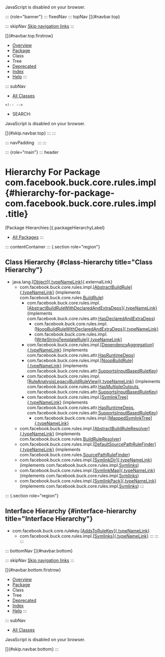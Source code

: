 <div>

JavaScript is disabled on your browser.

</div>

::: {role="banner"}
::: fixedNav
::: topNav
[]{#navbar.top}

::: skipNav
[Skip navigation links](#skip.navbar.top "Skip navigation links")
:::

[]{#navbar.top.firstrow}

-   [Overview](../../../../../../index.html)
-   [Package](package-summary.html)
-   Class
-   Tree
-   [Deprecated](../../../../../../deprecated-list.html)
-   [Index](../../../../../../index-all.html)
-   [Help](../../../../../../help-doc.html)
:::

::: subNav
-   [All Classes](../../../../../../allclasses.html)

```{=html}
<!-- -->
```
-   SEARCH:

<div>

<div>

JavaScript is disabled on your browser.

</div>

</div>

[]{#skip.navbar.top}
:::
:::

::: navPadding
 
:::
:::

::: {role="main"}
::: header
# Hierarchy For Package com.facebook.buck.core.rules.impl {#hierarchy-for-package-com.facebook.buck.core.rules.impl .title}

[Package Hierarchies:]{.packageHierarchyLabel}

-   [All Packages](../../../../../../overview-tree.html)
:::

::: contentContainer
::: {.section role="region"}
## Class Hierarchy {#class-hierarchy title="Class Hierarchy"}

-   java.lang.[[Object]{.typeNameLink}](http://docs.oracle.com/javase/7/docs/api/java/lang/Object.html?is-external=true "class or interface in java.lang"){.externalLink}
    -   com.facebook.buck.core.rules.impl.[[AbstractBuildRule]{.typeNameLink}](AbstractBuildRule.html "class in com.facebook.buck.core.rules.impl")
        (implements
        com.facebook.buck.core.rules.[BuildRule](../BuildRule.html "interface in com.facebook.buck.core.rules"))
        -   com.facebook.buck.core.rules.impl.[[AbstractBuildRuleWithDeclaredAndExtraDeps]{.typeNameLink}](AbstractBuildRuleWithDeclaredAndExtraDeps.html "class in com.facebook.buck.core.rules.impl")
            (implements
            com.facebook.buck.core.rules.attr.[HasDeclaredAndExtraDeps](../attr/HasDeclaredAndExtraDeps.html "interface in com.facebook.buck.core.rules.attr"))
            -   com.facebook.buck.core.rules.impl.[[NoopBuildRuleWithDeclaredAndExtraDeps]{.typeNameLink}](NoopBuildRuleWithDeclaredAndExtraDeps.html "class in com.facebook.buck.core.rules.impl")
            -   com.facebook.buck.core.rules.impl.[[WriteStringTemplateRule]{.typeNameLink}](WriteStringTemplateRule.html "class in com.facebook.buck.core.rules.impl")
        -   com.facebook.buck.core.rules.impl.[[DependencyAggregation]{.typeNameLink}](DependencyAggregation.html "class in com.facebook.buck.core.rules.impl")
            (implements
            com.facebook.buck.core.rules.attr.[HasRuntimeDeps](../attr/HasRuntimeDeps.html "interface in com.facebook.buck.core.rules.attr"))
        -   com.facebook.buck.core.rules.impl.[[NoopBuildRule]{.typeNameLink}](NoopBuildRule.html "class in com.facebook.buck.core.rules.impl")
            (implements
            com.facebook.buck.core.rules.attr.[SupportsInputBasedRuleKey](../attr/SupportsInputBasedRuleKey.html "interface in com.facebook.buck.core.rules.attr"))
        -   com.facebook.buck.core.rules.impl.[[RuleAnalysisLegacyBuildRuleView]{.typeNameLink}](RuleAnalysisLegacyBuildRuleView.html "class in com.facebook.buck.core.rules.impl")
            (implements
            com.facebook.buck.core.rules.attr.[HasMultipleOutputs](../attr/HasMultipleOutputs.html "interface in com.facebook.buck.core.rules.attr"),
            com.facebook.buck.core.rules.attr.[SupportsInputBasedRuleKey](../attr/SupportsInputBasedRuleKey.html "interface in com.facebook.buck.core.rules.attr"))
        -   com.facebook.buck.core.rules.impl.[[SymlinkTree]{.typeNameLink}](SymlinkTree.html "class in com.facebook.buck.core.rules.impl")
            (implements
            com.facebook.buck.core.rules.attr.[HasRuntimeDeps](../attr/HasRuntimeDeps.html "interface in com.facebook.buck.core.rules.attr"),
            com.facebook.buck.core.rules.attr.[SupportsInputBasedRuleKey](../attr/SupportsInputBasedRuleKey.html "interface in com.facebook.buck.core.rules.attr"))
            -   com.facebook.buck.core.rules.impl.[[MappedSymlinkTree]{.typeNameLink}](MappedSymlinkTree.html "class in com.facebook.buck.core.rules.impl")
    -   com.facebook.buck.core.rules.impl.[[AbstractBuildRuleResolver]{.typeNameLink}](AbstractBuildRuleResolver.html "class in com.facebook.buck.core.rules.impl")
        (implements
        com.facebook.buck.core.rules.[BuildRuleResolver](../BuildRuleResolver.html "interface in com.facebook.buck.core.rules"))
    -   com.facebook.buck.core.rules.impl.[[DefaultSourcePathRuleFinder]{.typeNameLink}](DefaultSourcePathRuleFinder.html "class in com.facebook.buck.core.rules.impl")
        (implements
        com.facebook.buck.core.rules.[SourcePathRuleFinder](../SourcePathRuleFinder.html "interface in com.facebook.buck.core.rules"))
    -   com.facebook.buck.core.rules.impl.[[SymlinkDir]{.typeNameLink}](SymlinkDir.html "class in com.facebook.buck.core.rules.impl")
        (implements
        com.facebook.buck.core.rules.impl.[Symlinks](Symlinks.html "interface in com.facebook.buck.core.rules.impl"))
    -   com.facebook.buck.core.rules.impl.[[SymlinkMap]{.typeNameLink}](SymlinkMap.html "class in com.facebook.buck.core.rules.impl")
        (implements
        com.facebook.buck.core.rules.impl.[Symlinks](Symlinks.html "interface in com.facebook.buck.core.rules.impl"))
    -   com.facebook.buck.core.rules.impl.[[SymlinkPack]{.typeNameLink}](SymlinkPack.html "class in com.facebook.buck.core.rules.impl")
        (implements
        com.facebook.buck.core.rules.impl.[Symlinks](Symlinks.html "interface in com.facebook.buck.core.rules.impl"))
:::

::: {.section role="region"}
## Interface Hierarchy {#interface-hierarchy title="Interface Hierarchy"}

-   com.facebook.buck.core.rulekey.[[AddsToRuleKey]{.typeNameLink}](../../rulekey/AddsToRuleKey.html "interface in com.facebook.buck.core.rulekey")
    -   com.facebook.buck.core.rules.impl.[[Symlinks]{.typeNameLink}](Symlinks.html "interface in com.facebook.buck.core.rules.impl")
:::
:::
:::

::: bottomNav
[]{#navbar.bottom}

::: skipNav
[Skip navigation links](#skip.navbar.bottom "Skip navigation links")
:::

[]{#navbar.bottom.firstrow}

-   [Overview](../../../../../../index.html)
-   [Package](package-summary.html)
-   Class
-   Tree
-   [Deprecated](../../../../../../deprecated-list.html)
-   [Index](../../../../../../index-all.html)
-   [Help](../../../../../../help-doc.html)
:::

::: subNav
-   [All Classes](../../../../../../allclasses.html)

<div>

<div>

JavaScript is disabled on your browser.

</div>

</div>

[]{#skip.navbar.bottom}
:::
